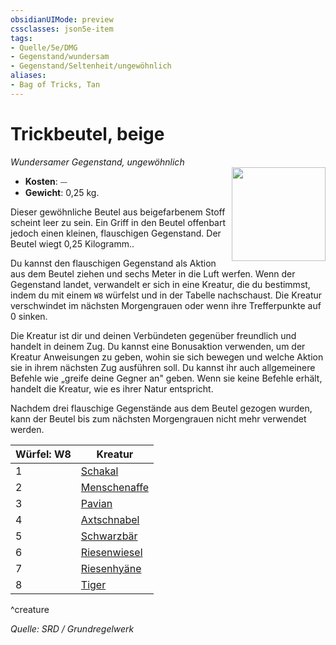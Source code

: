 ```yaml
---
obsidianUIMode: preview
cssclasses: json5e-item
tags:
- Quelle/5e/DMG
- Gegenstand/wundersam
- Gegenstand/Seltenheit/ungewöhnlich
aliases:
- Bag of Tricks, Tan
---
```

# Trickbeutel, beige
*Wundersamer Gegenstand, ungewöhnlich*  
<img src="Gegenstände/Beutel-der-Tricks.webp" align="right" width="150">

- **Kosten**: ⏤
- **Gewicht**: 0,25 kg.

Dieser gewöhnliche Beutel aus beigefarbenem Stoff scheint leer zu sein. Ein Griff in den Beutel offenbart jedoch einen kleinen, flauschigen Gegenstand. Der Beutel wiegt 0,25 Kilogramm..

Du kannst den flauschigen Gegenstand als Aktion aus dem Beutel ziehen und sechs Meter in die Luft werfen. Wenn der Gegenstand landet, verwandelt er sich in eine Kreatur, die du bestimmst, indem du mit einem `W8` würfelst und in der Tabelle nachschaust. Die Kreatur verschwindet im nächsten Morgengrauen oder wenn ihre Trefferpunkte auf 0 sinken.

Die Kreatur ist dir und deinen Verbündeten gegenüber freundlich und handelt in deinem Zug. Du kannst eine Bonusaktion verwenden, um der Kreatur Anweisungen zu geben, wohin sie sich bewegen und welche Aktion sie in ihrem nächsten Zug ausführen soll. Du kannst ihr auch allgemeinere Befehle wie „greife deine Gegner an" geben. Wenn sie keine Befehle erhält, handelt die Kreatur, wie es ihrer Natur entspricht.

Nachdem drei flauschige Gegenstände aus dem Beutel gezogen wurden, kann der Beutel bis zum nächsten Morgengrauen nicht mehr verwendet werden.

| Würfel: W8 | Kreatur |
|----------|----------|
| 1 | [Schakal](../Bestiarium/Bestien/jackal.md) |
| 2 | [Menschenaffe](../Bestiarium/Bestien/ape.md) |
| 3 | [Pavian](../Bestiarium/Bestien/baboon.md) |
| 4 | [Axtschnabel](../Bestiarium/Bestien/axe-beak.md) |
| 5 | [Schwarzbär](../Bestiarium/Bestien/black-bear.md) |
| 6 | [Riesenwiesel](../Bestiarium/Bestien/giant-weasel.md) |
| 7 | [Riesenhyäne](../Bestiarium/Bestien/giant-hyena.md) |
| 8 | [Tiger](../Bestiarium/Bestien/tiger.md) |
^creature

*Quelle: SRD / Grundregelwerk*